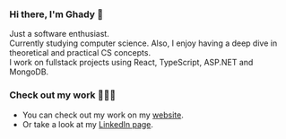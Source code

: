 ### Hi there, I'm Ghady 👋

Just a software enthusiast. <br/>
Currently studying computer science. Also, I enjoy having a deep dive in theoretical and practical CS concepts. <br/>
I work on fullstack projects using React, TypeScript, ASP.NET and MongoDB.

### Check out my work 👨🏼‍💻

- You can check out my work on my [website](https://www.ghady.me).
- Or take a look at my [LinkedIn page](https://www.linkedin.com/in/ghadyyoussef/).
